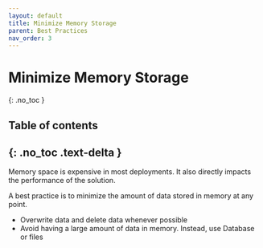 ```yaml
---
layout: default
title: Minimize Memory Storage
parent: Best Practices
nav_order: 3
---
```


# Minimize Memory Storage
{: .no_toc }

## Table of contents
{: .no_toc .text-delta }
---
Memory space is expensive in most deployments.  It also directly impacts the performance of the solution.

A best practice is to minimize the amount of data stored in memory at any point.

* Overwrite data and delete data whenever possible
* Avoid having a large amount of data in memory. Instead, use Database or files
